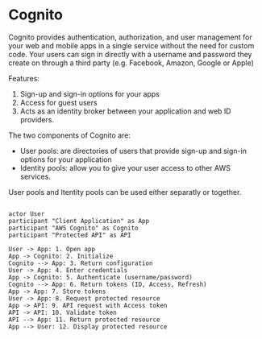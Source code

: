 # Cognito

Cognito provides authentication, authorization, and user management for your web and mobile apps in a single service without the need for custom code. Your users can sign in directly with a username and password they create on through a third party (e.g. Facebook, Amazon, Google or Apple)



Features:

1. Sign-up and sign-in options for your apps
2. Access for guest users
3. Acts as an identity broker between your application and web ID providers.



The two components of Cognito are:&#x20;

* User pools: are directories of users that provide sign-up and sign-in options for your application
* Identity pools: allow you to give your user access to other AWS services.&#x20;

User pools and Itentity pools can be used either separatly or together.&#x20;

<figure><img src="https://documents.lucid.app/documents/53875b19-93a1-4800-81d1-8c84d6351a09/pages/8JJap_RE7xqG?a=6538&#x26;x=299&#x26;y=94&#x26;w=886&#x26;h=912&#x26;store=1&#x26;accept=image%2F*&#x26;auth=LCA%20adbbd2f69d28520c1f0b52217ba47509eab25768d39dfbc6ad3f30dfdc74c750-ts%3D1726855842" alt=""><figcaption></figcaption></figure>

```plant-uml
actor User
participant "Client Application" as App
participant "AWS Cognito" as Cognito
participant "Protected API" as API

User -> App: 1. Open app
App -> Cognito: 2. Initialize
Cognito --> App: 3. Return configuration
User -> App: 4. Enter credentials
App -> Cognito: 5. Authenticate (username/password)
Cognito --> App: 6. Return tokens (ID, Access, Refresh)
App -> App: 7. Store tokens
User -> App: 8. Request protected resource
App -> API: 9. API request with Access token
API -> API: 10. Validate token
API --> App: 11. Return protected resource
App --> User: 12. Display protected resource
```
